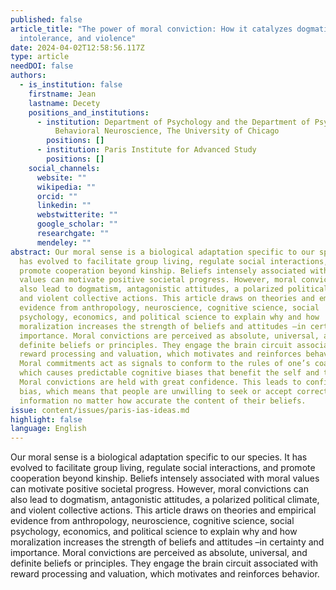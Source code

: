 ```yaml
---
published: false
article_title: "The power of moral conviction: How it catalyzes dogmatism,
  intolerance, and violence"
date: 2024-04-02T12:58:56.117Z
type: article
needDOI: false
authors:
  - is_institution: false
    firstname: Jean
    lastname: Decety
    positions_and_institutions:
      - institution: Department of Psychology and the Department of Psychiatry and
          Behavioral Neuroscience, The University of Chicago
        positions: []
      - institution: Paris Institute for Advanced Study
        positions: []
    social_channels:
      website: ""
      wikipedia: ""
      orcid: ""
      linkedin: ""
      webstwitterite: ""
      google_scholar: ""
      researchgate: ""
      mendeley: ""
abstract: Our moral sense is a biological adaptation specific to our species. It
  has evolved to facilitate group living, regulate social interactions, and
  promote cooperation beyond kinship. Beliefs intensely associated with moral
  values can motivate positive societal progress. However, moral convictions can
  also lead to dogmatism, antagonistic attitudes, a polarized political climate,
  and violent collective actions. This article draws on theories and empirical
  evidence from anthropology, neuroscience, cognitive science, social
  psychology, economics, and political science to explain why and how
  moralization increases the strength of beliefs and attitudes –in certainty and
  importance. Moral convictions are perceived as absolute, universal, and
  definite beliefs or principles. They engage the brain circuit associated with
  reward processing and valuation, which motivates and reinforces behavior.
  Moral commitments act as signals to conform to the rules of one’s coalition,
  which causes predictable cognitive biases that benefit the self and the group.
  Moral convictions are held with great confidence. This leads to confirmation
  bias, which means that people are unwilling to seek or accept corrective
  information no matter how accurate the content of their beliefs.
issue: content/issues/paris-ias-ideas.md
highlight: false
language: English
---
```

Our moral sense is a biological adaptation specific to our species. It has evolved to facilitate group living, regulate social interactions, and promote cooperation beyond kinship. Beliefs intensely associated with moral values can motivate positive societal progress. However, moral convictions can also lead to dogmatism, antagonistic attitudes, a polarized political climate, and violent collective actions. This article draws on theories and empirical evidence from anthropology, neuroscience, cognitive science, social psychology, economics, and political science to explain why and how moralization increases the strength of beliefs and attitudes –in certainty and importance. Moral convictions are perceived as absolute, universal, and definite beliefs or principles. They engage the brain circuit associated with reward processing and valuation, which motivates and reinforces behavior.